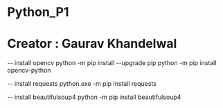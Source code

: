 # Python_P1
# Creator : Gaurav Khandelwal

-- install opencv
python -m pip install --upgrade pip
python -m pip install opencv-python

-- install requests
python.exe -m pip install requests

-- install beautifulsoup4
python -m pip install beautifulsoup4
